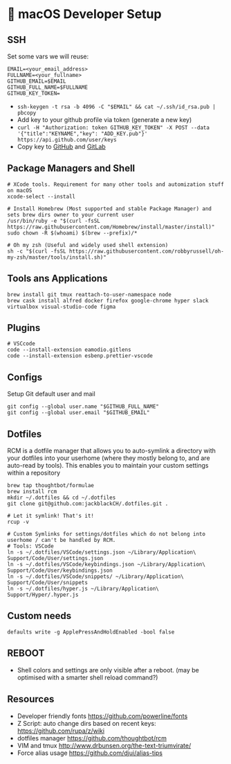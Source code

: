  macOS Developer Setup
=======================

## SSH
Set some vars we will reuse:
```
EMAIL=<your_email_address>
FULLNAME=<your_fullname>
GITHUB_EMAIL=$EMAIL
GITHUB_FULL_NAME=$FULLNAME
GITHUB_KEY_TOKEN=
```

- `ssh-keygen -t rsa -b 4096 -C "$EMAIL" && cat ~/.ssh/id_rsa.pub | pbcopy`
- Add key to your github profile via token (generate a new key)
- ```curl -H "Authorization: token GITHUB_KEY_TOKEN" -X POST --data '{"title":"KEYNAME","key": "ADD_KEY.pub"}' https://api.github.com/user/keys```
- Copy key to [GitHub](https://github.com/settings/keys) and [GitLab](https://gitlab.com/profile/keys)

## Package Managers and Shell
```
# XCode tools. Requirement for many other tools and automization stuff on macOS
xcode-select --install

# Install Homebrew (Most supported and stable Package Manager) and sets brew dirs owner to your current user
/usr/bin/ruby -e "$(curl -fsSL https://raw.githubusercontent.com/Homebrew/install/master/install)"
sudo chown -R $(whoami) $(brew --prefix)/*

# Oh my zsh (Useful and widely used shell extension)
sh -c "$(curl -fsSL https://raw.githubusercontent.com/robbyrussell/oh-my-zsh/master/tools/install.sh)"
```

## Tools ans Applications
```
brew install git tmux reattach-to-user-namespace node
brew cask install alfred docker firefox google-chrome hyper slack virtualbox visual-studio-code figma
```

## Plugins
```
# VSCcode
code --install-extension eamodio.gitlens
code --install-extension esbenp.prettier-vscode
```

## Configs
Setup Git default user and mail
```
git config --global user.name "$GITHUB_FULL_NAME"
git config --global user.email "$GITHUB_EMAIL"
```

## Dotfiles 
RCM is a dotfile manager that allows you to auto-symlink a directory with your dotfiles into your userhome (where they mostly belong to, and are auto-read by tools).
This enables you to maintain your custom settings within a repository 
```
brew tap thoughtbot/formulae
brew install rcm
mkdir ~/.dotfiles && cd ~/.dotfiles
git clone git@github.com:jackblackCH/.dotfiles.git .

# Let it symlink! That's it!
rcup -v

# Custom Symlinks for settings/dotfiles which do not belong into userhome / can't be handled by RCM. 
# Tools: VSCode
ln -s ~/.dotfiles/VSCode/settings.json ~/Library/Application\ Support/Code/User/settings.json
ln -s ~/.dotfiles/VSCode/keybindings.json ~/Library/Application\ Support/Code/User/keybindings.json
ln -s ~/.dotfiles/VSCode/snippets/ ~/Library/Application\ Support/Code/User/snippets
ln -s ~/.dotfiles/hyper.js ~/Library/Application\ Support/Hyper/.hyper.js
```

## Custom needs
```
defaults write -g ApplePressAndHoldEnabled -bool false
```

## REBOOT
- Shell colors and settings are only visible after a reboot. (may be optimised with a smarter shell reload command?)

## Resources
- Developer friendly fonts https://github.com/powerline/fonts
- Z Script: auto change dirs based on recent keys: https://github.com/rupa/z/wiki
- dotfiles manager https://github.com/thoughtbot/rcm
- VIM and tmux http://www.drbunsen.org/the-text-triumvirate/
- Force alias usage https://github.com/djui/alias-tips
